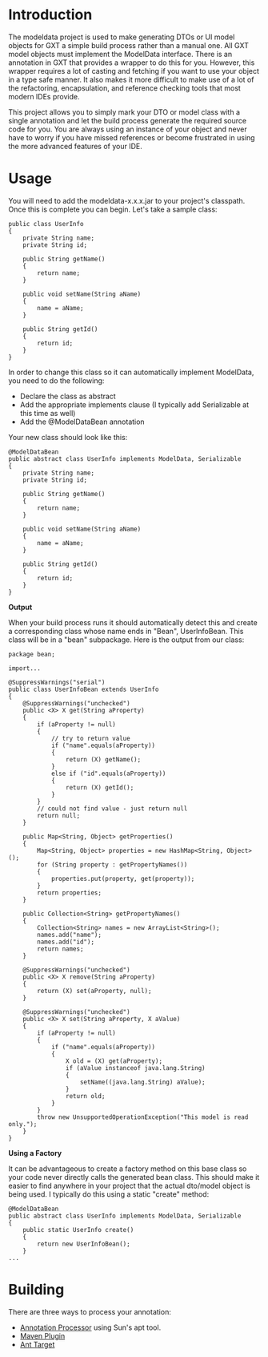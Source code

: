 # Introduction #

The modeldata project is used to make generating DTOs or UI model objects for GXT a simple build process rather than a manual one. All GXT model objects must implement the ModelData interface. There is an annotation in GXT that provides a wrapper to do this for you. However, this wrapper requires a lot of casting and fetching if you want to use your object in a type safe manner. It also makes it more difficult to make use of a lot of the refactoring, encapsulation, and reference checking tools that most modern IDEs provide.

This project allows you to simply mark your DTO or model class with a single annotation and let the build process generate the required source code for you. You are always using an instance of your object and never have to worry if you have missed references or become frustrated in using the more advanced features of your IDE.


# Usage #

You will need to add the modeldata-x.x.x.jar to your project's classpath. Once this is complete you can begin. Let's take a sample class:
```
public class UserInfo
{
    private String name;
    private String id;

    public String getName()
    {
        return name;
    }

    public void setName(String aName)
    {
        name = aName;
    }

    public String getId()
    {
        return id;
    }
}
```

In order to change this class so it can automatically implement ModelData, you need to do the following:
  * Declare the class as abstract
  * Add the appropriate implements clause (I typically add Serializable at this time as well)
  * Add the @ModelDataBean annotation

Your new class should look like this:
```
@ModelDataBean
public abstract class UserInfo implements ModelData, Serializable
{
    private String name;
    private String id;

    public String getName()
    {
        return name;
    }

    public void setName(String aName)
    {
        name = aName;
    }

    public String getId()
    {
        return id;
    }
}
```


**Output**

When your build process runs it should automatically detect this and create a corresponding class whose name ends in "Bean", UserInfoBean. This class will be in a "bean" subpackage. Here is the output from our class:
```
package bean;

import...

@SuppressWarnings("serial")
public class UserInfoBean extends UserInfo
{
    @SuppressWarnings("unchecked")
    public <X> X get(String aProperty)
    {
        if (aProperty != null)
        {
            // try to return value
            if ("name".equals(aProperty))
            {
                return (X) getName();
            }
            else if ("id".equals(aProperty))
            {
                return (X) getId();
            }
        }
        // could not find value - just return null
        return null;
    }

    public Map<String, Object> getProperties()
    {
        Map<String, Object> properties = new HashMap<String, Object>();
        for (String property : getPropertyNames())
        {
            properties.put(property, get(property));
        }
        return properties;
    }

    public Collection<String> getPropertyNames()
    {
        Collection<String> names = new ArrayList<String>();
        names.add("name");
        names.add("id");
        return names;
    }

    @SuppressWarnings("unchecked")
    public <X> X remove(String aProperty)
    {
        return (X) set(aProperty, null);
    }

    @SuppressWarnings("unchecked")
    public <X> X set(String aProperty, X aValue)
    {
        if (aProperty != null)
        {
            if ("name".equals(aProperty))
            {
                X old = (X) get(aProperty);
                if (aValue instanceof java.lang.String)
                {
                    setName((java.lang.String) aValue);
                }
                return old;
            }
        }
        throw new UnsupportedOperationException("This model is read only.");
    }
}
```


**Using a Factory**

It can be advantageous to create a factory method on this base class so your code never directly calls the generated bean class. This should make it easier to find anywhere in your project that the actual dto/model object is being used. I typically do this using a static "create" method:
```
@ModelDataBean
public abstract class UserInfo implements ModelData, Serializable
{
    public static UserInfo create()
    {
        return new UserInfoBean();
    }
...
```


# Building #

There are three ways to process your annotation:
  * [Annotation Processor](buildtoolsApt.md) using Sun's apt tool.
  * [Maven Plugin](buildtoolsMaven.md)
  * [Ant Target](buildtoolsAnt.md)